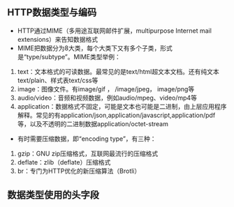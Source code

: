 ## HTTP数据类型与编码
- HTTP通过MIME（多用途互联网邮件扩展，multipurpose Internet mail extensions）来告知数据格式
- MIME把数据分为8大类，每个大类下又有多个子类，形式是“type/subtype”。MIME类型举例：
1. text：文本格式的可读数据。最常见的是text/html超文本文档。还有纯文本text/plain、样式表text/css等
2. image：图像文件。有image/gif ， /image/jpeg，  image/png等
3. audio/video：音频和视频数据，例如audio/mpeg、video/mp4等
4. application：数据格式不固定，可能是文本也可能是二进制，由上层应用程序解释。常见的有application/json,application/javascript,application/pdf等，以及不透明的二进制数据application/octet-stream
- 有时需要压缩数据，即“encoding type”，有三种：
1. gzip：GNU zip压缩格式，互联网最流行的压缩格式
2. deflate：zlib（deflate）压缩格式
3. br：专门为HTTP优化的新压缩算法（Brotli）

## 数据类型使用的头字段
